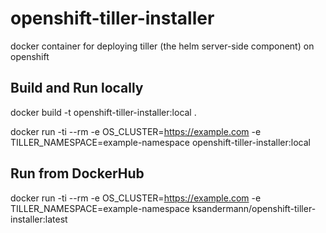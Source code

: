 # openshift-tiller-installer
docker container for deploying tiller (the helm server-side component) on openshift

## Build and Run locally

docker build -t openshift-tiller-installer:local .

docker run -ti --rm -e OS_CLUSTER=https://example.com -e TILLER_NAMESPACE=example-namespace openshift-tiller-installer:local

## Run from DockerHub

docker run -ti --rm -e OS_CLUSTER=https://example.com -e TILLER_NAMESPACE=example-namespace ksandermann/openshift-tiller-installer:latest